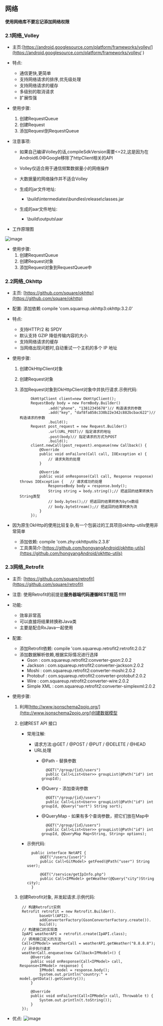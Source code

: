 ## 网络

**使用网络库不要忘记添加网络权限**

### 2.1网络_Volley 

* 主页:[https://android.googlesource.com/platform/frameworks/volley/](https://android.googlesource.com/platform/frameworks/volley/ )

* 特点: 
	* 通信更快,更简单
	* 支持网络请求的排序,优先级处理
	* 支持网络请求的缓存
	* 多级别的取消请求
	* 扩展性强

* 使用步骤:
	1. 创建RequestQueue
	2. 创建Request
	3. 添加Request到RequestQueue
	
* 注意事项: 
	* 如果自己编译Volley的话,compileSdkVersion需要<=22,这是因为在Android6.0中Google移除了httpClient相关的API
	* Volley仅适合用于通信频繁数据量小的网络操作
	* 大数据量的网络操作并不适合Volley
	* 生成的jar文件地址:
		* \build\intermediates\bundles\release\classes.jar

	* 生成的aar文件地址:
		* \build\outputs\aar

* 工作原理图

![image](https://github.com/jaysonn/open-source-framework/blob/master/picture/57dba83e318622563b000003.png)

* 使用步骤:
	1. 创建RequestQueue
	2. 创建Request对象
	3. 添加Request对象到RequestQueue中

### 2.2网络_Okhttp	
* 主页: [https://github.com/square/okhttp](https://github.com/square/okhttp)
* 配置: 添加依赖 compile 'com.squareup.okhttp3:okhttp:3.2.0'
* 特点:
	* 支持HTTP/2 和 SPDY
	* 默认支持 GZIP 降低传输内容的大小
	* 支持网络请求的缓存
	* 当网络出现问题时,自动重试一个主机的多个 IP 地址
	
* 使用步骤:
	1. 创建OkHttpClient对象
	2. 创建Request对象
	3. 添加Request对象到OkHttpClient对象中并执行请求.示例代码:

				OkHttpClient client=new OkHttpClient();
                RequestBody body = new FormBody.Builder()
                        .add("phone", "13812345678")// 构造请求的参数
                        .add("key", "daf8fa858c330b22e342c882bcbac622")// 构造请求的参数
                        .build();
                Request post_request = new Request.Builder()
                        .url(URL_POST)// 指定请求的地址
                        .post(body)// 指定请求的方式为POST
                        .build();
                client.newCall(post_request).enqueue(new Callback() {
                    @Override
                    public void onFailure(Call call, IOException e) {
                        // 请求失败的处理
                    }

                    @Override
                    public void onResponse(Call call, Response response) throws IOException {	// 请求成功的处理
                        ResponseBody body = response.body();
                        String string = body.string();// 把返回的结果转换为String类型
						// body.bytes();// 把返回的结果转换为byte数组
						// body.byteStream();// 把返回的结果转换为流
                    }
                });
	

* 因为原生OkHttp的使用比较复杂,有一个包装过的工具项目okhttp-utils使用非常简单
	* 添加依赖: compile 'com.zhy:okhttputils:2.3.8'
	* 工具类简介:[https://github.com/hongyangAndroid/okhttp-utils](https://github.com/hongyangAndroid/okhttp-utils)

### 2.3网络_Retrofit	 
* 主页: [https://github.com/square/retrofit](https://github.com/square/retrofit)
* 注意: 使用Retrofit的前提是**服务器端代码遵循REST规范 !!!!!**
* 功能: 
	* 效率非常高
	* 可以直接将结果转换称Java类
	* 主要是配合RxJava一起使用
* 配置: 
	* 添加Retrofit依赖: compile 'com.squareup.retrofit2:retrofit:2.0.2'
	* 添加数据解析依赖,根据实际情况进行选择
		* Gson : com.squareup.retrofit2:converter-gson:2.0.2
		* Jackson : com.squareup.retrofit2:converter-jackson:2.0.2
		* Moshi : com.squareup.retrofit2:converter-moshi:2.0.2
		* Protobuf : com.squareup.retrofit2:converter-protobuf:2.0.2
		* Wire : com.squareup.retrofit2:converter-wire:2.0.2
		* Simple XML : com.squareup.retrofit2:converter-simplexml:2.0.2

* 使用步骤: 
	1. 利用[http://www.jsonschema2pojo.org/](http://www.jsonschema2pojo.org/)创建数据模型
	2. 创建REST API 接口
		* 常用注解:
			* 请求方法:@GET / @POST / @PUT / @DELETE / @HEAD
			* URL处理
				* @Path - 替换参数
				
						@GET("/group/{id}/users")
						public Call<List<User>> groupList(@Path("id") int groupId);
				* @Query - 添加查询参数
				
						@GET("/group/{id}/users")
						public Call<List<User>> groupList(@Path("id") int groupId, @Query("sort") String sort);
				* @QueryMap - 如果有多个查询参数，把它们放在Map中

						@GET("/group/{id}/users")
						public Call<List<User>> groupList(@Path("id") int groupId, @QueryMap Map<String, String> options);
		* 示例代码:

				public interface NetAPI {
				    @GET("/users/{user}")
				    public Call<GitModel> getFeed(@Path("user") String user);
				
				    @GET("/service/getIpInfo.php")
				    public Call<IPModel> getWeather(@Query("city")String city);
				}
	3. 创建Retrofit对象, 并发起请求.示例代码:

	        // 构建Retrofit实例
	        Retrofit retrofit = new Retrofit.Builder().
	                baseUrl(API2).
	                addConverterFactory(GsonConverterFactory.create()).
	                build();
	        // 构建接口的实现类
	        IpAPI weatherAPI = retrofit.create(IpAPI.class);
	        // 调用接口定义的方法
	        Call<IPModel> weatherCall = weatherAPI.getWeather("8.8.8.8");
	        // 异步执行请求
	        weatherCall.enqueue(new Callback<IPModel>() {
	            @Override
	            public void onResponse(Call<IPModel> call, Response<IPModel> response) {
	                IPModel model = response.body();
	                System.out.println("country:" + model.getData().getCountry());
	            }
	
	            @Override
	            public void onFailure(Call<IPModel> call, Throwable t) {
	                System.out.println(t.toString());
	            }
	        });

* 优点: 
![image](https://github.com/jaysonn/open-source-framework/blob/master/picture/57dba85f318622563b000004.png)
